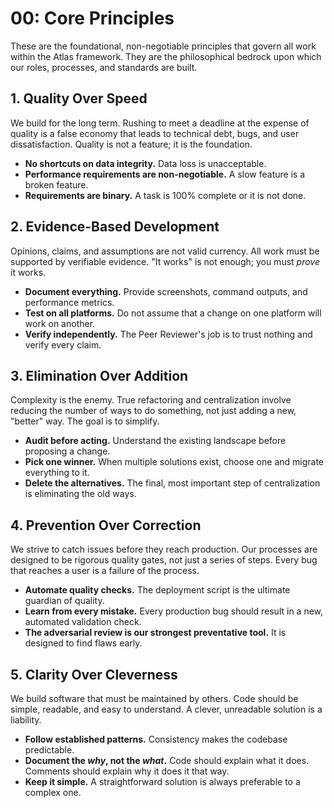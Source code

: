 # 00: Core Principles

These are the foundational, non-negotiable principles that govern all work within the Atlas framework. They are the philosophical bedrock upon which our roles, processes, and standards are built.

## 1. Quality Over Speed

We build for the long term. Rushing to meet a deadline at the expense of quality is a false economy that leads to technical debt, bugs, and user dissatisfaction. Quality is not a feature; it is the foundation.

-   **No shortcuts on data integrity.** Data loss is unacceptable.
-   **Performance requirements are non-negotiable.** A slow feature is a broken feature.
-   **Requirements are binary.** A task is 100% complete or it is not done.

## 2. Evidence-Based Development

Opinions, claims, and assumptions are not valid currency. All work must be supported by verifiable evidence. "It works" is not enough; you must *prove* it works.

-   **Document everything.** Provide screenshots, command outputs, and performance metrics.
-   **Test on all platforms.** Do not assume that a change on one platform will work on another.
-   **Verify independently.** The Peer Reviewer's job is to trust nothing and verify every claim.

## 3. Elimination Over Addition

Complexity is the enemy. True refactoring and centralization involve reducing the number of ways to do something, not just adding a new, "better" way. The goal is to simplify.

-   **Audit before acting.** Understand the existing landscape before proposing a change.
-   **Pick one winner.** When multiple solutions exist, choose one and migrate everything to it.
-   **Delete the alternatives.** The final, most important step of centralization is eliminating the old ways.

## 4. Prevention Over Correction

We strive to catch issues before they reach production. Our processes are designed to be rigorous quality gates, not just a series of steps. Every bug that reaches a user is a failure of the process.

-   **Automate quality checks.** The deployment script is the ultimate guardian of quality.
-   **Learn from every mistake.** Every production bug should result in a new, automated validation check.
-   **The adversarial review is our strongest preventative tool.** It is designed to find flaws early.

## 5. Clarity Over Cleverness

We build software that must be maintained by others. Code should be simple, readable, and easy to understand. A clever, unreadable solution is a liability.

-   **Follow established patterns.** Consistency makes the codebase predictable.
-   **Document the *why*, not the *what*.** Code should explain what it does. Comments should explain why it does it that way.
-   **Keep it simple.** A straightforward solution is always preferable to a complex one.
